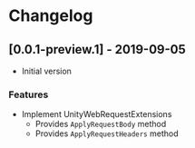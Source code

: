 # Changelog

## [0.0.1-preview.1] - 2019-09-05

* Initial version

### Features

* Implement UnityWebRequestExtensions
    * Provides `ApplyRequestBody` method
    * Provides `ApplyRequestHeaders` method
